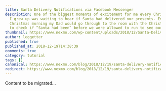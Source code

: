 ```yaml
---
title: Santa Delivery Notifications via Facebook Messenger
description: One of the biggest moments of excitement for me every Christmas as
  I grew up was waiting to hear if Santa had delivered our presents. Every
  Christmas morning my Dad would go through to the room with the Christmas tree
  to check if “Santa had been” before we were allowed to run to see our […]
thumbnail: https://www.nexmo.com/wp-content/uploads/2018/12/Santa-Delivery-Notifications-via-Facebook-Messenger.png
author: leggetter
published: true
published_at: 2018-12-19T14:38:39
comments: true
category: tutorial
tags: []
canonical: https://www.nexmo.com/blog/2018/12/19/santa-delivery-notifications-via-facebook-messenger-dr
redirect: https://www.nexmo.com/blog/2018/12/19/santa-delivery-notifications-via-facebook-messenger-dr
---
```

Content to be migrated...